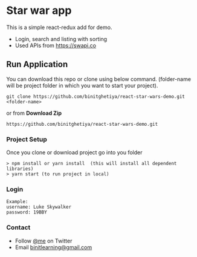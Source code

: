 
# Star war app
This is a simple react-redux add for demo.
 - Login, search and listing with sorting
 - Used APIs from https://swapi.co
 
## Run Application
You can download this repo or clone using below command. (folder-name will be project folder in which you want to start your project).
```
git clone https://github.com/binitghetiya/react-star-wars-demo.git <folder-name>
```
or from **Download Zip**
```
https://github.com/binitghetiya/react-star-wars-demo.git 
```
### Project Setup
Once you clone or download project go into you folder
```
> npm install or yarn install  (this will install all dependent libraries)
> yarn start (to run project in local)
```

### Login
```
Example:
username: Luke Skywalker
password: 19BBY
```
### Contact 
* Follow [@me](https://twitter.com/binitghetiya) on Twitter
* Email <binitlearning@gmail.com>
